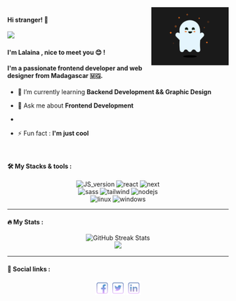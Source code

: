 <img align="right" src="/imgs/SpookyGhost.gif" width="35%" alt="banner"/>

#### Hi stranger! 👋

<div align="left"><img src="https://readme-typing-svg.herokuapp.com?font=Fira+Code&pause=1000&color=1586A6&width=435&lines=Welcome+to+my+github+page+!" /></div>

#### I'm Lalaina , nice to meet you :blush: !

#### I'm a passionate frontend developer and web designer from Madagascar :madagascar:.

-   🌱 I’m currently learning **Backend Development && Graphic Design**

-   💬 Ask me about **Frontend Development**
-

-   ⚡ Fun fact : **I'm just cool**

</br>

#### :hammer_and_wrench: My Stacks & tools :

<div align="center">
     <img src="https://img.shields.io/badge/-JavaScript-FFCA28?style=for-the-badge&logo=javascript&logoColor=white" alt="JS_version" width="140px"/>
     <img src="https://img.shields.io/badge/React-20232A?style=for-the-badge&logo=react&logoColor=61DAFB" alt="react" width="100px"/>
     <img src="https://img.shields.io/badge/next.js-fff?style=for-the-badge&logo=nextdotjs&logoColor=black" alt="next" width="100px"/>
     </br>
     <img src="https://img.shields.io/badge/Sass-CC6699?style=for-the-badge&logo=sass&logoColor=white" alt="sass" width="80px"/>
     <img src="https://img.shields.io/badge/tailwindcss-0f172a?style=for-the-badge&logo=tailwindcss&logoColor=blue" alt="tailwind" width="140px"/>
     <img src="https://img.shields.io/badge/Node.js-339933?style=for-the-badge&logo=nodedotjs&logoColor=000" alt="nodejs" width="100px"/>
     </br>
     <img src="https://img.shields.io/badge/-Linux-F9F63C?style=for-the-badge&logo=linux&logoColor=000" alt="linux"/>
     <img src="https://img.shields.io/badge/-Windows-3CB7F9?style=for-the-badge&logo=windows&logoColor=FFFFFF" alt="windows"/>
</div>

---

#### :fire: My Stats :

<div align="center">
     <img src="https://github-readme-streak-stats.herokuapp.com?user=Lalaina0904&theme=leafy&hide_border=true&background=EB545400&border=30A29F&stroke=30A29F&ring=30A29F&fire=30A29F&currStreakNum=30A29F&sideNums=3DD5D0&currStreakLabel=3DD5D0&sideLabels=D0D0D0&dates=30A29F" alt="GitHub Streak Stats"/>
</div>

<div align=center>  
  <strong>
      <img src='https://komarev.com/ghpvc/?username=Lalaina0904&style=flat-square&color=blueviolet'>
  </strong> 
</div>

---

#### :rocket: Social links :

<div align="center">
     <a href="https://www.facebook.com/lalaina.lalaina00"><img src="/imgs/facebook.png" alt="facebook"></a>
     <a href="https://twitter.com/mananjolalaina"><img src="/imgs/twitter.png" alt="twitter"></a>
     <a href="https://www.linkedin.com/in/andriamiarozaka"><img src="/imgs/linkedin.png" alt="linkedin"></a>
</div>
